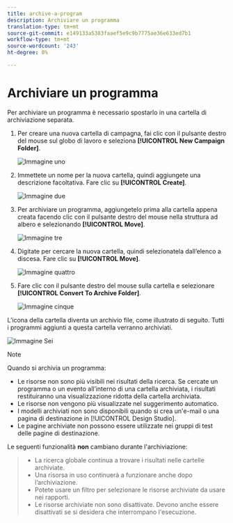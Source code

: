 ```yaml
---
title: archive-a-program
description: Archiviare un programma
translation-type: tm+mt
source-git-commit: e149133a5383faaef5e9c9b7775ae36e633ed7b1
workflow-type: tm+mt
source-wordcount: '243'
ht-degree: 0%

---
```



# Archiviare un programma

Per archiviare un programma è necessario spostarlo in una cartella di archiviazione separata.

1. Per creare una nuova cartella di campagna, fai clic con il pulsante destro del mouse sul globo di lavoro e seleziona **[!UICONTROL New Campaign Folder]**.

   ![Immagine uno](/help/sky/assets/programs/archive-a-program/archive-a-program-1.png)

1. Immettete un nome per la nuova cartella, quindi aggiungete una descrizione facoltativa. Fare clic su **[!UICONTROL Create]**.

   ![Immagine due](/help/sky/assets/programs/archive-a-program/archive-a-program-2.png)

1. Per archiviare un programma, aggiungetelo prima alla cartella appena creata facendo clic con il pulsante destro del mouse nella struttura ad albero e selezionando **[!UICONTROL Move]**.

   ![Immagine tre](/help/sky/assets/programs/archive-a-program/archive-a-program-3.png)

1. Digitate per cercare la nuova cartella, quindi selezionatela dall’elenco a discesa. Fare clic su **[!UICONTROL Move]**.

   ![Immagine quattro](/help/sky/assets/programs/archive-a-program/archive-a-program-4.png)

1. Fare clic con il pulsante destro del mouse sulla cartella e selezionare **[!UICONTROL Convert To Archive Folder]**.

   ![Immagine cinque](/help/sky/assets/programs/archive-a-program/archive-a-program-5.png)

L’icona della cartella diventa un archivio file, come illustrato di seguito. Tutti i programmi aggiunti a questa cartella verranno archiviati.

![Immagine Sei](/help/sky/assets/programs/archive-a-program/archive-a-program-6.png)

>[!NOTE]
>
>Quando si archivia un programma:
>
>* Le risorse non sono più visibili nei risultati della ricerca. Se cercate un programma o un evento all’interno di una cartella archiviata, i risultati restituiranno una visualizzazione ridotta della cartella archiviata.
>* Le risorse non vengono più visualizzate nel suggerimento automatico.
>* I modelli archiviati non sono disponibili quando si crea un&#39;e-mail o una pagina di destinazione in [!UICONTROL Design Studio].
>* Le pagine archiviate non possono essere utilizzate nei gruppi di test delle pagine di destinazione.

>
>
Le seguenti funzionalità **non** cambiano durante l&#39;archiviazione:
>
>* La ricerca globale continua a trovare i risultati nelle cartelle archiviate.
>* Una risorsa in uso continuerà a funzionare anche dopo l’archiviazione.
>* Potete usare un filtro per selezionare le risorse archiviate da usare nei rapporti.
>* Le risorse archiviate non sono disattivate. Devono anche essere disattivati se si desidera che interrompano l&#39;esecuzione.


